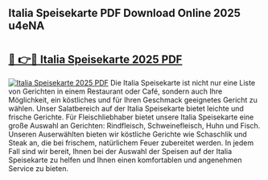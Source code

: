 ## Italia Speisekarte PDF Download Online 2025 u4eNA

# <h2><a href="http://gc7xd6.nevu.top/?p=Italia+Speisekarte">🔗 👉🔴 Italia Speisekarte 2025 PDF</a></h2>

[![Italia Speisekarte 2025 PDF](https://i.imgur.com/dBaPXMq.png)](http://gc7xd6.nevu.top/?p=Italia+Speisekarte)
Die Italia Speisekarte ist nicht nur eine Liste von Gerichten in einem Restaurant oder Café, sondern auch Ihre Möglichkeit, ein köstliches und für Ihren Geschmack geeignetes Gericht zu wählen. Unser Salatbereich auf der Italia Speisekarte bietet leichte und frische Gerichte. Für Fleischliebhaber bietet unsere Italia Speisekarte eine große Auswahl an Gerichten: Rindfleisch, Schweinefleisch, Huhn und Fisch. Unseren Auserwählten bieten wir köstliche Gerichte wie Schaschlik und Steak an, die bei frischem, natürlichem Feuer zubereitet werden. In jedem Fall sind wir bereit, Ihnen bei der Auswahl der Speisen auf der Italia Speisekarte zu helfen und Ihnen einen komfortablen und angenehmen Service zu bieten.
